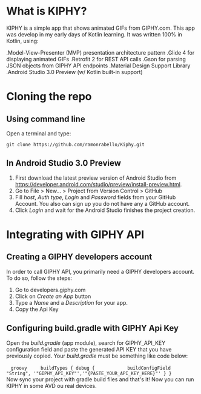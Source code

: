 # What is KIPHY?
KIPHY is a simple app that shows animated GIFs from GIPHY.com. This app was develop in my early days of Kotlin learning. It was written 100% in Kotlin, using:

.Model-View-Presenter (MVP) presentation architecture pattern
.Glide 4 for displaying animated GIFs
.Retrofit 2 for REST API calls
.Gson for parsing JSON objects from GIPHY API endpoints
.Material Design Support Library
.Android Studio 3.0 Preview (w/ Kotlin built-in support)

# Cloning the repo
## Using command line
Open a terminal and type:

    git clone https://github.com/ramonrabello/Kiphy.git

## In Android Studio 3.0 Preview
1. First download the latest preview version of Android Studio from https://developer.android.com/studio/preview/install-preview.html.
2. Go to File > New... > Project from Version Control > GitHub
3. Fill _host_, _Auth type_, _Login_ and _Password_ fields from your GitHub Account. You also can sign up you do not have any a GitHub account.
4. Click _Login_ and wait for the Android Studio finishes the project creation.

# Integrating with GIPHY API
## Creating a GIPHY developers account
In order to call GIPHY API, you primarily need a GIPHY developers account. To do so, follow the steps:
1. Go to developers.giphy.com
2. Click on _Create an App_ button
3. Type a _Name_ and a _Description_ for your app.
4. Copy the Api Key

## Configuring build.gradle with GIPHY Api Key
Open the _build.gradle_ (app module), search for GIPHY_API_KEY configuration field and paste the generated API KEY that you have previously copied. Your _build.gradle_ must be something like code below:

    ```groovy
     buildTypes {
        debug {
            buildConfigField "String", '"GIPHY_API_KEY"','"{PASTE_YOUR_API_KEY_HERE}"'
        }
     }
     ```
Now sync your project with gradle build files and that's it! Now you can run KIPHY in some AVD ou real devices.
     
  
 
